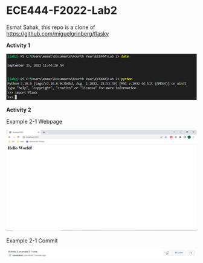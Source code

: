 # ECE444-F2022-Lab2

Esmat Sahak, this repo is a clone of https://github.com/miguelgrinberg/flasky

**Activity 1**

![alt text](https://github.com/esmatsahak/ECE444-F2022-Lab2/blob/main/images/Activity1.PNG)

**Activity 2**

Example 2-1 Webpage

![alt text](https://github.com/esmatsahak/ECE444-F2022-Lab2/blob/main/images/Activity2_1.PNG)

Example 2-1 Commit 

![alt text](https://github.com/esmatsahak/ECE444-F2022-Lab2/blob/main/images/Activity2_2.PNG)